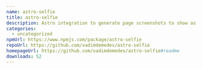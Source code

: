 ```yaml
---
name: astro-selfie
title: astro-selfie
description: Astro integration to generate page screenshots to show as Open Graph images
categories:
  - uncategorized
npmUrl: https://www.npmjs.com/package/astro-selfie
repoUrl: https://github.com/vadimdemedes/astro-selfie
homepageUrl: https://github.com/vadimdemedes/astro-selfie#readme
downloads: 52
---
```

